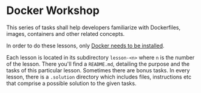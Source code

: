 # Docker Workshop

This series of tasks shall help developers familiarize with Dockerfiles, images, containers and other related concepts.

In order to do these lessons, only [Docker needs to be installed](https://docs.docker.com/get-docker/).

Each lesson is located in its subdirectory `lesson-<n>` where `n` is the number of the lesson. There you'll find a `README.md`, detailing the purpose and the tasks of this particular lesson. Sometimes there are bonus tasks. In every lesson, there is a `.solution` directory which includes files, instructions etc that comprise a possible solution to the given tasks.
